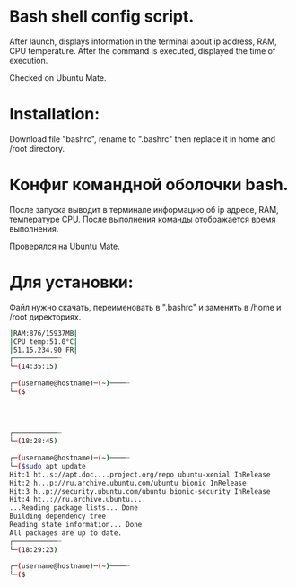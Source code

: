 # Bash shell config script.                                                                                                   
After launch, displays information in the terminal
about ip address, RAM, CPU temperature. After the command is executed, 
displayed the time of execution.

Checked on Ubuntu Mate.

# Installation:                                                                                                               
Download file "bashrc", rename to ".bashrc" then replace it in home and /root directory.




# Конфиг командной оболочки bash. 
После запуска выводит в терминале информацию 
об ip адресе, RAM, температуре CPU. После выполнения команды отображается время выполнения.

Проверялся на Ubuntu Mate.

# Для установки:
Файл нужно скачать, переименовать в ".bashrc" и заменить в /home и /root директориях.



```bash                                                                                                                                                                                                                                                 
|RAM:876/15937MB|
|CPU temp:51.0°C|
|51.15.234.90 FR|
┌───────────┈
└─(14:35:15)
                                                                                                                     
┌─(username@hostname)─(~)────┈                 
└─($                                                                                                                          
                                                                                                                         
                                                                                                                            
                                                                                                                              
```                                                                                                                          


```bash
┌───────────┈                                                                                                                
└─(18:28:45)                                                                                                                  
                                                                                                                            
┌─(username@hostname)─(~)────┈                                             
└─($sudo apt update                                                                                                           
Hit:1 ht..s://apt.doc....project.org/repo ubuntu-xenial InRelease                                                            
Hit:2 h...p://ru.archive.ubuntu.com/ubuntu bionic InRelease                    
Hit:3 h..p://security.ubuntu.com/ubuntu bionic-security InRelease               
Hit:4 ht..://ru.archive.ubuntu....                                               
...Reading package lists... Done                                                    
Building dependency tree                                               
Reading state information... Done                                           
All packages are up to date.                                     
┌───────────┈                                          
└─(18:29:23)                                          
                                                                   
┌─(username@hostname)─(~)────┈                                              
└─($                        
```                                                             
